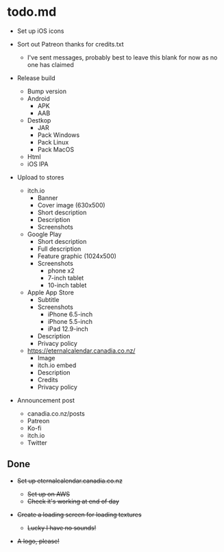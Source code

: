 # todo.md

  + Set up iOS icons

  + Sort out Patreon thanks for credits.txt
      - I've sent messages, probably best to leave this blank for now as no one has claimed
      
  + Release build
      - Bump version
      - Android
          - APK
          - AAB
      - Destkop
          - JAR
          - Pack Windows
          - Pack Linux
          - Pack MacOS
      - Html
      - iOS IPA
      
  + Upload to stores
      - itch.io
          - Banner
          - Cover image (630x500)
          - Short description
          - Description
          - Screenshots
      - Google Play
          - Short description
          - Full description
          - Feature graphic (1024x500)
          - Screenshots
              - phone x2
              - 7-inch tablet
              - 10-inch tablet
      - Apple App Store
          - Subtitle
          - Screenshots
              - iPhone 6.5-inch
              - iPhone 5.5-inch
              - iPad 12.9-inch
          - Description
          - Privacy policy
      - https://eternalcalendar.canadia.co.nz/
          - Image
          - itch.io embed
          - Description
          - Credits
          - Privacy policy
          
  + Announcement post
      - canadia.co.nz/posts
      - Patreon
      - Ko-fi
      - itch.io
      - Twitter          
      
## Done
  
  + ~~Set up eternalcalendar.canadia.co.nz~~
      - ~~Set up on AWS~~
      - ~~Check it's working at end of day~~
  
  + ~~Create a loading screen for loading textures~~
      - ~~Lucky I have no sounds!~~

  + ~~A logo, please!~~
  